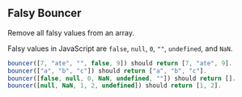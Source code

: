## Falsy Bouncer

Remove all falsy values from an array.

Falsy values in JavaScript are `false`, `null`, `0`, `""`, `undefined`, and `NaN`.

```js
bouncer([7, "ate", "", false, 9]) should return [7, "ate", 9].
bouncer(["a", "b", "c"]) should return ["a", "b", "c"].
bouncer([false, null, 0, NaN, undefined, ""]) should return [].
bouncer([null, NaN, 1, 2, undefined]) should return [1, 2].
```
